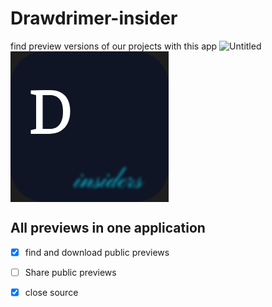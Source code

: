 # Drawdrimer-insider
find preview versions of our projects with this app
![Untitled](https://github.com/DrawDrimer/Drawdrimer-insider/assets/121459810/7aab2483-e308-43e1-9400-bd0e9e96e0b3)
<svg width="253" height="241" viewBox="0 0 253 241" fill="none" xmlns="http://www.w3.org/2000/svg">
<rect width="253" height="241" fill="#1E1E1E"/>
<rect width="253" height="241" rx="54" fill="#101525"/>
<g filter="url(#filter0_b_1_3)">
<path d="M40.9883 69.9883L32.4922 67.9863V62.5176L51.4863 61.9805H63.9863C73.8496 61.9805 81.5645 64.9427 87.1309 70.8672C92.6973 76.7591 95.4805 85.1413 95.4805 96.0137C95.4805 103.273 94.1296 109.62 91.4277 115.057C88.7585 120.493 84.9173 124.676 79.9043 127.605C74.8913 130.535 69.097 132 62.5215 132H32.4922V125.994L40.9883 123.992V69.9883ZM63.0098 123.992C69.5527 123.992 74.6797 121.714 78.3906 117.156C82.1341 112.599 84.0059 105.714 84.0059 96.502C84.0059 87.5176 82.1992 80.8607 78.5859 76.5312C75.0052 72.1693 69.9759 69.9883 63.498 69.9883H51.4863V123.992H63.0098Z" fill="white"/>
</g>
<g filter="url(#filter1_f_1_3)">
<path d="M103.96 217.468C103.475 217.468 102.937 217.329 102.348 217.052C101.724 216.809 101.412 216.393 101.412 215.804C101.412 215.076 101.741 214.157 102.4 213.048C103.059 211.939 103.873 210.795 104.844 209.616C105.78 208.437 106.699 207.328 107.6 206.288C108.501 205.248 109.177 204.433 109.628 203.844C110.009 203.879 110.46 203.896 110.98 203.896C111.535 203.896 112.02 203.879 112.436 203.844C111.951 204.433 111.309 205.179 110.512 206.08C109.749 206.981 108.935 207.952 108.068 208.992C107.236 209.997 106.421 210.985 105.624 211.956C104.861 212.927 104.237 213.793 103.752 214.556C103.267 215.319 103.024 215.873 103.024 216.22C103.024 216.463 103.128 216.636 103.336 216.74C103.544 216.844 103.891 216.896 104.376 216.896C105.208 216.896 106.127 216.584 107.132 215.96C108.172 215.301 109.177 214.521 110.148 213.62C111.119 212.719 111.985 211.869 112.748 211.072C113.511 210.24 114.048 209.633 114.36 209.252L114.776 209.616C114.464 209.963 113.927 210.569 113.164 211.436C112.436 212.268 111.552 213.152 110.512 214.088C109.507 215.024 108.432 215.821 107.288 216.48C106.179 217.139 105.069 217.468 103.96 217.468ZM114.36 199.892C113.944 199.892 113.632 199.771 113.424 199.528C113.216 199.251 113.112 198.939 113.112 198.592C113.112 198.211 113.32 197.812 113.736 197.396C114.152 196.98 114.585 196.772 115.036 196.772C115.521 196.772 115.868 196.911 116.076 197.188C116.284 197.431 116.388 197.673 116.388 197.916C116.388 198.436 116.18 198.904 115.764 199.32C115.348 199.701 114.88 199.892 114.36 199.892ZM125.265 217.468C123.428 217.468 122.509 216.931 122.509 215.856C122.509 215.163 122.734 214.417 123.185 213.62C123.67 212.823 124.26 212.025 124.953 211.228C125.646 210.396 126.34 209.581 127.033 208.784C127.761 207.987 128.35 207.259 128.801 206.6C129.286 205.907 129.529 205.317 129.529 204.832C129.529 204.659 129.442 204.52 129.269 204.416C129.13 204.277 128.922 204.208 128.645 204.208C128.229 204.208 127.64 204.416 126.877 204.832C126.149 205.248 125.213 205.959 124.069 206.964C122.96 207.935 121.642 209.252 120.117 210.916C118.592 212.545 116.841 214.591 114.865 217.052C114.553 216.983 114.085 216.948 113.461 216.948C112.837 216.948 112.3 217.017 111.849 217.156C112.854 215.7 113.842 214.279 114.813 212.892C115.784 211.505 116.668 210.24 117.465 209.096C118.297 207.952 118.956 207.016 119.441 206.288C119.926 205.525 120.169 205.057 120.169 204.884C120.169 204.572 120.013 204.416 119.701 204.416C119.354 204.416 118.921 204.693 118.401 205.248C117.881 205.768 117.309 206.444 116.685 207.276C116.061 208.073 115.42 208.888 114.761 209.72L114.293 209.408C114.986 208.611 115.662 207.779 116.321 206.912C116.98 206.045 117.656 205.3 118.349 204.676C119.042 204.052 119.77 203.74 120.533 203.74C120.914 203.74 121.261 203.844 121.573 204.052C121.92 204.225 122.093 204.52 122.093 204.936C122.093 205.317 121.937 205.785 121.625 206.34C121.348 206.86 120.966 207.467 120.481 208.16C119.996 208.819 119.441 209.564 118.817 210.396C118.228 211.193 117.604 212.06 116.945 212.996L116.997 213.308C118.834 211.297 120.377 209.668 121.625 208.42C122.908 207.172 123.965 206.219 124.797 205.56C125.664 204.867 126.409 204.399 127.033 204.156C127.692 203.879 128.316 203.74 128.905 203.74C129.702 203.74 130.274 203.913 130.621 204.26C130.968 204.572 131.141 205.005 131.141 205.56C131.141 206.392 130.898 207.276 130.413 208.212C129.928 209.113 129.321 210.015 128.593 210.916C127.9 211.783 127.189 212.597 126.461 213.36C125.768 214.088 125.178 214.712 124.693 215.232C124.208 215.752 123.965 216.099 123.965 216.272C123.965 216.48 124.017 216.636 124.121 216.74C124.26 216.844 124.589 216.896 125.109 216.896C126.392 216.896 127.605 216.497 128.749 215.7C129.928 214.903 131.054 213.932 132.129 212.788C133.204 211.609 134.209 210.448 135.145 209.304L135.561 209.668C134.625 210.777 133.602 211.939 132.493 213.152C131.384 214.365 130.222 215.388 129.009 216.22C127.796 217.052 126.548 217.468 125.265 217.468ZM133.398 218.196C132.185 218.196 131.266 217.971 130.642 217.52C130.018 217.069 129.706 216.463 129.706 215.7C129.706 215.145 129.897 214.66 130.278 214.244C130.625 213.793 131.041 213.447 131.526 213.204C132.012 212.927 132.393 212.788 132.67 212.788C133.052 212.788 133.312 212.875 133.45 213.048C133.554 213.187 133.606 213.343 133.606 213.516C133.606 213.793 133.45 214.019 133.138 214.192C132.792 214.365 132.514 214.452 132.306 214.452C132.064 214.452 131.856 214.383 131.682 214.244C131.474 214.071 131.37 213.984 131.37 213.984C131.197 214.019 130.954 214.209 130.642 214.556C130.33 214.903 130.174 215.284 130.174 215.7C130.174 216.116 130.4 216.515 130.85 216.896C131.301 217.277 132.029 217.468 133.034 217.468C134.074 217.468 135.062 217.121 135.999 216.428C136.969 215.735 137.767 214.851 138.391 213.776C139.015 212.701 139.327 211.609 139.327 210.5C139.327 210.119 139.327 209.616 139.327 208.992C139.327 208.333 139.327 207.796 139.327 207.38C139.327 206.86 139.413 206.271 139.587 205.612C139.76 204.919 139.951 204.277 140.159 203.688C140.401 203.099 140.592 202.735 140.731 202.596C141.008 202.353 141.216 202.284 141.355 202.388C141.493 202.492 141.528 202.596 141.459 202.7C141.424 202.735 141.199 203.012 140.783 203.532C140.367 204.017 139.847 204.624 139.223 205.352C138.599 206.08 137.975 206.808 137.351 207.536C136.727 208.264 136.172 208.905 135.687 209.46C135.236 210.015 134.976 210.344 134.906 210.448C134.733 210.691 134.577 210.743 134.438 210.604C134.3 210.465 134.334 210.292 134.542 210.084C134.924 209.599 135.392 209.027 135.947 208.368C136.536 207.675 137.125 206.999 137.715 206.34C138.304 205.681 138.807 205.127 139.223 204.676C139.673 204.191 139.916 203.913 139.951 203.844C140.055 203.705 140.141 203.463 140.211 203.116C140.315 202.769 140.436 202.44 140.575 202.128C140.748 201.816 140.956 201.66 141.199 201.66C141.788 201.66 142.083 201.868 142.083 202.284C142.083 202.596 141.84 202.977 141.355 203.428C140.904 203.879 140.644 204.243 140.575 204.52C140.471 204.936 140.471 205.525 140.575 206.288C140.713 207.016 140.852 207.848 140.991 208.784C141.164 209.72 141.251 210.708 141.251 211.748C141.251 213.135 140.973 214.261 140.419 215.128C139.864 215.96 139.171 216.601 138.339 217.052C137.507 217.503 136.64 217.797 135.739 217.936C134.872 218.109 134.092 218.196 133.398 218.196ZM141.407 214.608C140.505 214.608 139.916 214.435 139.639 214.088C139.396 213.741 139.309 213.343 139.379 212.892C139.483 212.407 139.604 211.973 139.743 211.592L140.263 211.644C140.159 211.991 140.055 212.355 139.951 212.736C139.881 213.117 139.933 213.447 140.107 213.724C140.28 214.001 140.731 214.14 141.459 214.14C141.979 214.14 142.568 213.897 143.227 213.412C143.885 212.927 144.527 212.337 145.151 211.644C145.809 210.951 146.364 210.275 146.815 209.616L147.283 209.98C146.832 210.535 146.277 211.176 145.619 211.904C144.995 212.632 144.319 213.273 143.591 213.828C142.863 214.348 142.135 214.608 141.407 214.608ZM145.753 217.468C145.268 217.468 144.73 217.329 144.141 217.052C143.517 216.809 143.205 216.393 143.205 215.804C143.205 215.076 143.534 214.157 144.193 213.048C144.852 211.939 145.666 210.795 146.637 209.616C147.573 208.437 148.492 207.328 149.393 206.288C150.294 205.248 150.97 204.433 151.421 203.844C151.802 203.879 152.253 203.896 152.773 203.896C153.328 203.896 153.813 203.879 154.229 203.844C153.744 204.433 153.102 205.179 152.305 206.08C151.542 206.981 150.728 207.952 149.861 208.992C149.029 209.997 148.214 210.985 147.417 211.956C146.654 212.927 146.03 213.793 145.545 214.556C145.06 215.319 144.817 215.873 144.817 216.22C144.817 216.463 144.921 216.636 145.129 216.74C145.337 216.844 145.684 216.896 146.169 216.896C147.001 216.896 147.92 216.584 148.925 215.96C149.965 215.301 150.97 214.521 151.941 213.62C152.912 212.719 153.778 211.869 154.541 211.072C155.304 210.24 155.841 209.633 156.153 209.252L156.569 209.616C156.257 209.963 155.72 210.569 154.957 211.436C154.229 212.268 153.345 213.152 152.305 214.088C151.3 215.024 150.225 215.821 149.081 216.48C147.972 217.139 146.862 217.468 145.753 217.468ZM156.153 199.892C155.737 199.892 155.425 199.771 155.217 199.528C155.009 199.251 154.905 198.939 154.905 198.592C154.905 198.211 155.113 197.812 155.529 197.396C155.945 196.98 156.378 196.772 156.829 196.772C157.314 196.772 157.661 196.911 157.869 197.188C158.077 197.431 158.181 197.673 158.181 197.916C158.181 198.436 157.973 198.904 157.557 199.32C157.141 199.701 156.673 199.892 156.153 199.892ZM156.554 217.468C155.583 217.468 154.907 217.243 154.526 216.792C154.145 216.307 153.954 215.561 153.954 214.556C153.954 213.516 154.301 212.372 154.994 211.124C155.687 209.876 156.606 208.697 157.75 207.588C158.929 206.444 160.246 205.508 161.702 204.78C163.158 204.052 164.649 203.688 166.174 203.688C167.006 203.688 167.578 203.861 167.89 204.208C168.237 204.52 168.41 204.901 168.41 205.352C168.445 205.803 168.341 206.184 168.098 206.496C168.098 206.496 167.994 206.6 167.786 206.808C167.613 207.016 167.439 207.241 167.266 207.484C167.093 207.692 167.006 207.796 167.006 207.796C167.699 206.583 167.942 205.716 167.734 205.196C167.561 204.641 167.075 204.364 166.278 204.364C165.689 204.364 164.943 204.641 164.042 205.196C163.175 205.751 162.239 206.479 161.234 207.38C160.263 208.281 159.345 209.252 158.478 210.292C157.611 211.332 156.901 212.337 156.346 213.308C155.826 214.279 155.566 215.111 155.566 215.804C155.566 216.151 155.687 216.411 155.93 216.584C156.173 216.757 156.485 216.844 156.866 216.844C157.386 216.844 157.993 216.636 158.686 216.22C159.379 215.804 160.09 215.284 160.818 214.66C161.546 214.036 162.222 213.412 162.846 212.788C163.47 212.164 163.973 211.627 164.354 211.176C164.77 210.725 164.995 210.465 165.03 210.396C165.169 210.223 165.567 209.651 166.226 208.68C166.919 207.709 167.786 206.496 168.826 205.04C169.866 203.584 170.975 202.007 172.154 200.308C173.367 198.575 174.563 196.859 175.742 195.16C176.921 193.427 178.013 191.849 179.018 190.428C180.023 189.007 180.838 187.845 181.462 186.944C182.086 186.043 182.433 185.557 182.502 185.488C182.849 185.661 183.178 185.783 183.49 185.852C183.837 185.887 184.357 185.869 185.05 185.8C184.981 185.904 184.565 186.493 183.802 187.568C183.039 188.608 182.051 189.977 180.838 191.676C179.625 193.375 178.307 195.229 176.886 197.24C175.465 199.251 174.026 201.261 172.57 203.272C171.149 205.283 169.831 207.137 168.618 208.836C167.405 210.535 166.417 211.921 165.654 212.996C164.891 214.036 164.475 214.608 164.406 214.712C164.267 214.92 164.111 215.197 163.938 215.544C163.799 215.856 163.73 216.151 163.73 216.428C163.73 216.705 163.869 216.844 164.146 216.844C165.186 216.844 166.209 216.549 167.214 215.96C168.254 215.336 169.225 214.591 170.126 213.724C171.062 212.857 171.877 212.025 172.57 211.228C173.263 210.396 173.818 209.755 174.234 209.304L174.65 209.616C174.269 210.101 173.697 210.777 172.934 211.644C172.171 212.511 171.287 213.395 170.282 214.296C169.311 215.163 168.289 215.908 167.214 216.532C166.139 217.156 165.099 217.468 164.094 217.468C163.435 217.468 162.933 217.347 162.586 217.104C162.239 216.896 162.066 216.601 162.066 216.22C162.066 215.769 162.222 215.267 162.534 214.712C162.881 214.157 163.245 213.637 163.626 213.152C164.007 212.632 164.285 212.268 164.458 212.06C164.458 212.06 164.423 212.06 164.354 212.06C164.319 212.025 164.302 212.008 164.302 212.008C164.267 212.043 163.99 212.337 163.47 212.892C162.985 213.447 162.343 214.088 161.546 214.816C160.783 215.509 159.969 216.133 159.102 216.688C158.235 217.208 157.386 217.468 156.554 217.468ZM176.659 217.468C175.03 217.468 173.955 217.104 173.435 216.376C172.915 215.613 172.655 214.816 172.655 213.984C172.655 212.563 173.019 211.245 173.747 210.032C174.475 208.784 175.411 207.675 176.555 206.704C177.699 205.733 178.878 204.988 180.091 204.468C181.339 203.913 182.448 203.636 183.419 203.636C184.112 203.636 184.667 203.74 185.083 203.948C185.499 204.121 185.707 204.503 185.707 205.092C185.707 205.647 185.378 206.236 184.719 206.86C184.06 207.484 183.228 208.091 182.223 208.68C181.218 209.235 180.16 209.755 179.051 210.24C177.976 210.691 176.988 211.055 176.087 211.332C175.186 211.609 174.527 211.748 174.111 211.748C174.111 211.748 174.111 211.661 174.111 211.488C174.111 211.28 174.111 211.176 174.111 211.176C174.423 211.211 174.96 211.107 175.723 210.864C176.52 210.621 177.404 210.309 178.375 209.928C179.346 209.512 180.282 209.044 181.183 208.524C182.119 208.004 182.882 207.449 183.471 206.86C184.095 206.271 184.407 205.699 184.407 205.144C184.407 204.867 184.32 204.624 184.147 204.416C184.008 204.208 183.748 204.104 183.367 204.104C182.812 204.104 182.136 204.381 181.339 204.936C180.576 205.456 179.796 206.149 178.999 207.016C178.202 207.883 177.456 208.801 176.763 209.772C176.07 210.743 175.498 211.679 175.047 212.58C174.631 213.447 174.423 214.175 174.423 214.764C174.423 215.457 174.631 215.977 175.047 216.324C175.463 216.671 176.07 216.844 176.867 216.844C178.254 216.844 179.554 216.515 180.767 215.856C182.015 215.163 183.142 214.365 184.147 213.464C185.152 212.528 186.002 211.661 186.695 210.864C187.388 210.032 187.856 209.495 188.099 209.252C188.099 209.252 188.151 209.304 188.255 209.408C188.394 209.512 188.463 209.564 188.463 209.564C188.22 209.841 187.752 210.396 187.059 211.228C186.366 212.06 185.499 212.961 184.459 213.932C183.419 214.903 182.24 215.735 180.923 216.428C179.606 217.121 178.184 217.468 176.659 217.468ZM187.977 210.188C187.838 210.327 187.734 210.344 187.665 210.24C187.595 210.101 187.578 209.963 187.613 209.824C188.202 209.235 188.774 208.541 189.329 207.744C189.918 206.947 190.403 206.201 190.785 205.508C191.201 204.815 191.443 204.347 191.513 204.104C191.582 204.104 191.686 204.052 191.825 203.948C191.998 203.844 192.154 203.809 192.293 203.844C192.258 204.087 192.206 204.312 192.137 204.52C192.102 204.728 192.223 204.919 192.501 205.092C192.778 205.265 193.35 205.439 194.217 205.612C195.083 205.785 196.401 205.976 198.169 206.184C198.342 206.219 198.463 206.288 198.533 206.392C198.637 206.461 198.585 206.583 198.377 206.756C197.718 207.276 196.99 207.935 196.193 208.732C195.395 209.529 194.615 210.379 193.853 211.28C193.125 212.147 192.518 212.996 192.033 213.828C191.582 214.66 191.357 215.353 191.357 215.908C191.357 216.532 191.634 216.844 192.189 216.844C192.882 216.844 193.662 216.567 194.529 216.012C195.43 215.457 196.331 214.781 197.233 213.984C198.134 213.152 198.966 212.32 199.729 211.488C200.526 210.621 201.185 209.911 201.705 209.356L202.121 209.668C201.635 210.153 201.011 210.829 200.249 211.696C199.486 212.563 198.619 213.447 197.649 214.348C196.713 215.215 195.707 215.96 194.633 216.584C193.558 217.173 192.449 217.468 191.305 217.468C190.646 217.468 190.057 217.312 189.537 217C189.017 216.723 188.757 216.203 188.757 215.44C188.757 214.712 189.069 213.949 189.693 213.152C190.317 212.355 191.097 211.557 192.033 210.76C192.969 209.928 193.939 209.148 194.945 208.42C195.985 207.657 196.903 206.964 197.701 206.34L198.065 206.808C197.718 206.669 197.111 206.548 196.245 206.444C195.378 206.305 194.477 206.132 193.541 205.924C192.605 205.681 191.79 205.369 191.097 204.988C190.438 204.607 190.109 204.087 190.109 203.428C190.109 203.081 190.247 202.665 190.525 202.18C190.837 201.66 191.253 201.4 191.773 201.4C192.258 201.4 192.587 201.504 192.761 201.712C192.934 201.885 193.021 202.128 193.021 202.44C193.021 202.648 192.847 203.081 192.501 203.74C192.154 204.364 191.721 205.109 191.201 205.976C190.681 206.808 190.126 207.605 189.537 208.368C188.982 209.131 188.462 209.737 187.977 210.188ZM199.973 218.196C198.759 218.196 197.841 217.971 197.217 217.52C196.593 217.069 196.281 216.463 196.281 215.7C196.281 215.145 196.471 214.66 196.853 214.244C197.199 213.793 197.615 213.447 198.101 213.204C198.586 212.927 198.967 212.788 199.245 212.788C199.626 212.788 199.886 212.875 200.025 213.048C200.129 213.187 200.181 213.343 200.181 213.516C200.181 213.793 200.025 214.019 199.713 214.192C199.366 214.365 199.089 214.452 198.881 214.452C198.638 214.452 198.43 214.383 198.257 214.244C198.049 214.071 197.945 213.984 197.945 213.984C197.771 214.019 197.529 214.209 197.217 214.556C196.905 214.903 196.749 215.284 196.749 215.7C196.749 216.116 196.974 216.515 197.425 216.896C197.875 217.277 198.603 217.468 199.609 217.468C200.649 217.468 201.637 217.121 202.573 216.428C203.543 215.735 204.341 214.851 204.965 213.776C205.589 212.701 205.901 211.609 205.901 210.5C205.901 210.119 205.901 209.616 205.901 208.992C205.901 208.333 205.901 207.796 205.901 207.38C205.901 206.86 205.987 206.271 206.161 205.612C206.334 204.919 206.525 204.277 206.733 203.688C206.975 203.099 207.166 202.735 207.305 202.596C207.582 202.353 207.79 202.284 207.929 202.388C208.067 202.492 208.102 202.596 208.033 202.7C207.998 202.735 207.773 203.012 207.357 203.532C206.941 204.017 206.421 204.624 205.797 205.352C205.173 206.08 204.549 206.808 203.925 207.536C203.301 208.264 202.746 208.905 202.261 209.46C201.81 210.015 201.55 210.344 201.481 210.448C201.307 210.691 201.151 210.743 201.013 210.604C200.874 210.465 200.909 210.292 201.117 210.084C201.498 209.599 201.966 209.027 202.521 208.368C203.11 207.675 203.699 206.999 204.289 206.34C204.878 205.681 205.381 205.127 205.797 204.676C206.247 204.191 206.49 203.913 206.525 203.844C206.629 203.705 206.715 203.463 206.785 203.116C206.889 202.769 207.01 202.44 207.149 202.128C207.322 201.816 207.53 201.66 207.773 201.66C208.362 201.66 208.657 201.868 208.657 202.284C208.657 202.596 208.414 202.977 207.929 203.428C207.478 203.879 207.218 204.243 207.149 204.52C207.045 204.936 207.045 205.525 207.149 206.288C207.287 207.016 207.426 207.848 207.565 208.784C207.738 209.72 207.825 210.708 207.825 211.748C207.825 213.135 207.547 214.261 206.993 215.128C206.438 215.96 205.745 216.601 204.913 217.052C204.081 217.503 203.214 217.797 202.313 217.936C201.446 218.109 200.666 218.196 199.973 218.196ZM207.981 214.608C207.079 214.608 206.49 214.435 206.213 214.088C205.97 213.741 205.883 213.343 205.953 212.892C206.057 212.407 206.178 211.973 206.317 211.592L206.837 211.644C206.733 211.991 206.629 212.355 206.525 212.736C206.455 213.117 206.507 213.447 206.681 213.724C206.854 214.001 207.305 214.14 208.033 214.14C208.553 214.14 209.142 213.897 209.801 213.412C210.459 212.927 211.101 212.337 211.725 211.644C212.383 210.951 212.938 210.275 213.389 209.616L213.857 209.98C213.406 210.535 212.851 211.176 212.193 211.904C211.569 212.632 210.893 213.273 210.165 213.828C209.437 214.348 208.709 214.608 207.981 214.608Z" fill="#00E0FF"/>
</g>
<defs>
<filter id="filter0_b_1_3" x="28.4922" y="57.9805" width="70.9883" height="78.0195" filterUnits="userSpaceOnUse" color-interpolation-filters="sRGB">
<feFlood flood-opacity="0" result="BackgroundImageFix"/>
<feGaussianBlur in="BackgroundImageFix" stdDeviation="2"/>
<feComposite in2="SourceAlpha" operator="in" result="effect1_backgroundBlur_1_3"/>
<feBlend mode="normal" in="SourceGraphic" in2="effect1_backgroundBlur_1_3" result="shape"/>
</filter>
<filter id="filter1_f_1_3" x="97.412" y="181.488" width="120.445" height="40.708" filterUnits="userSpaceOnUse" color-interpolation-filters="sRGB">
<feFlood flood-opacity="0" result="BackgroundImageFix"/>
<feBlend mode="normal" in="SourceGraphic" in2="BackgroundImageFix" result="shape"/>
<feGaussianBlur stdDeviation="2" result="effect1_foregroundBlur_1_3"/>
</filter>
</defs>
</svg>

## All previews in one application
- [x] find and download public previews
- [ ] Share public previews
- [x] close source

